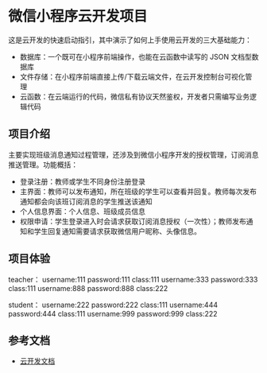 # 微信小程序云开发项目

这是云开发的快速启动指引，其中演示了如何上手使用云开发的三大基础能力：

- 数据库：一个既可在小程序前端操作，也能在云函数中读写的 JSON 文档型数据库
- 文件存储：在小程序前端直接上传/下载云端文件，在云开发控制台可视化管理
- 云函数：在云端运行的代码，微信私有协议天然鉴权，开发者只需编写业务逻辑代码

## 项目介绍

主要实现班级消息通知过程管理，还涉及到微信小程序开发的授权管理，订阅消息推送管理。功能概括：

- 登录注册：教师或学生不同身份注册登录
- 主界面：教师可以发布通知，所在班级的学生可以查看并回复。教师每次发布通知都会向该班订阅消息的学生推送该通知
- 个人信息界面：个人信息、班级成员信息
- 权限申请：学生登录进入时会请求获取订阅消息授权（一次性）；教师发布通知和学生回复通知需要请求获取微信用户昵称、头像信息。

## 项目体验

teacher：
username:111  password:111  class:111
username:333  password:333  class:111
username:888  password:888  class:222

student：
username:222  password:222  class:111
username:444  password:444  class:111
username:999  password:999  class:222

## 参考文档

- [云开发文档](https://developers.weixin.qq.com/miniprogram/dev/wxcloud/basis/getting-started.html)

